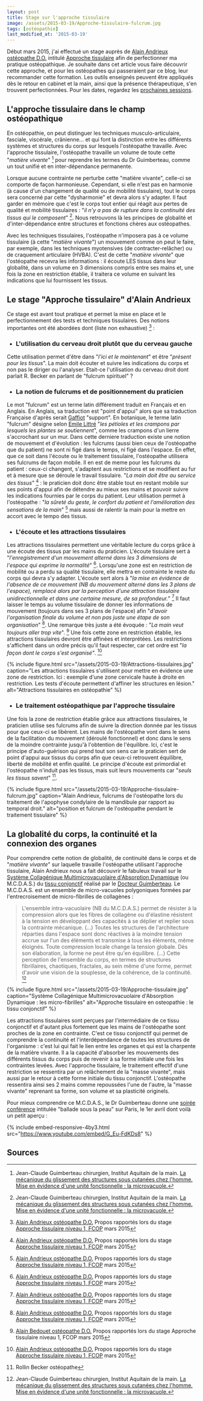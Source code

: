 ```yaml
---
layout: post
title: Stage sur l'approche tissulaire
image: /assets/2015-03-19/Approche-tissulaire-fulcrum.jpg
tags: [ostéopathie]
last_modified_at: '2015-03-19'
---
```


Début mars 2015, j'ai effectué un stage auprès de [Alain Andrieux ostéopathe D.O.](http://www.fcop-formation-osteopathe.fr/les-intervenants.html) intitulé [Approche tissulaire](http://www.fcop-formation-osteopathe.fr/files/programme-FCOP-AA-2015.pdf) afin de perfectionner ma pratique ostéopathique.
Je souhaite dans cet article vous faire découvrir cette approche, et pour les ostéopathes qui passeraient par ce blog, leur recommander cette formation. Les outils enseignés peuvent être appliqués dès le retour en cabinet et la main, ainsi que la présence thérapeutique, s'en trouvent perfectionnées. Pour les dates, regardez les [prochaines sessions](http://www.fcop-formation-osteopathe.fr/tableau-recapitulatif-2015.html).

## L'approche tissulaire dans le champ ostéopathique

En ostéopathie, on peut distinguer les techniques musculo-articulaire, fasciale, viscérale, crânienne... et qui font la distinction entre les différents systèmes et structures du corps sur lesquels l'ostéopathe travaille. Avec l'approche tissulaire, l'ostéopathe travaille un volume de toute cette "_matière vivante_" [^1] pour reprendre les termes du Dr Guimberteau, comme un tout unifié et en inter-dépendance permanente.

Lorsque aucune contrainte ne perturbe cette "matière vivante", celle-ci se comporte de façon harmonieuse. Cependant, si elle n'est pas en harmonie (à cause d'un changement de qualité ou de mobilité tissulaire), tout le corps sera concerné par cette "dysharmonie" et devra alors s'y adapter. Il faut garder en mémoire que c'est le corps tout entier qui réagit aux pertes de qualité et mobilité tissulaires : "_il n'y a pas de rupture dans la continuité des tissus qui le composent_" [^1]. Nous retrouvons là les principes de globalité et d'inter-dépendance entre structures et fonctions chères aux ostéopathes.

Avec les techniques tissulaires, l'ostéopathe n'imposera pas à ce volume tissulaire (à cette "_matière vivante_") un mouvement comme on peut le faire, par exemple, dans les techniques myotensives (de contracter-relâcher) ou de craquement articulaire (HVBA). C'est de cette "*matière vivante*" que l'ostéopathe recevra les informations : il écoute LES tissus dans leur globalité, dans un volume en 3 dimensions compris entre ses mains et, une fois la zone en restriction établie, il traitera ce volume en suivant les indications que lui fournissent les tissus.

## Le stage "Approche tissulaire" d'Alain Andrieux

Ce stage est avant tout pratique et permet la mise en place et le perfectionnement des tests et techniques tissulaires. Des notions importantes ont été abordées dont (liste non exhaustive) [^2] :

- ### L'utilisation du cerveau droit plutôt que du cerveau gauche
Cette utilisation permet d'être dans "_l'ici et le maintenant_" et être "_présent pour les tissus_". La main doit écouter et suivre les indications du corps et non pas le diriger ou l'analyser.
Etait-ce l'utilisation du cerveau droit dont parlait R. Becker en parlant de "fulcrum spirituel" ?

- ### La notion de fulcrums et de positionnement du praticien
Le mot "fulcrum" est un terme latin différement traduit en Français et en Anglais. En Anglais, sa traduction est "point d'appui" alors que sa traduction Française d'après serait [Gaffiot](http://digital-gaffiot.sourceforge.net/F.html) "support". En botanique, le terme latin "fulcrum" désigne selon [Emile Littré](http://littre.fracademic.com/29589/fulcrum) "_les pétioles et les crampons par lesquels les plantes se soutiennent_", comme les crampons d'un lierre s'accrochant sur un mur. Dans cette derniere traduction existe une notion de mouvement et d'évolution : les fulcrums (aussi bien ceux de l'ostéopathe que du patient) ne sont ni figé dans le temps, ni figé dans l'espace. En effet, que ce soit dans l'écoute ou le traitement tissulaire, l'ostéopathe utilisera ses fulcrums de façon mobile. Il en est de meme pour les fulcrums du patient : ceux-ci changent, s'adaptent aus restrictions et se modifient au fur et à mesure que se déroule le travail tissulaire.
"_La main doit être au service des tissus_" [^2] : le praticien doit donc être stable tout en restant mobile sur ses points d'appui afin de détendre au mieux ses mains et pouvoir suivre les indications fournies par le corps du patient.
Leur utilisation permet à l'ostéopathe : "_la sûreté du geste, le confort du patient et l'amélioration des sensations de la main_" [^2] mais aussi de ralentir la main pour la mettre en accort avec le tempo des tissus.

- ### L'écoute et les attractions tissulaires
Les attractions tissulaires permettent une véritable lecture du corps grâce à une écoute des tissus par les mains du praticien. L'écoute tissulaire sert à "_l'enregistrement d'un mouvement alterné dans les 3 dimensions de l'espace qui exprime la normalité_" [^2]. Lorsqu'une zone est en restriction de mobilité ou a perdu sa qualité tissulaire, elle mettra en contrainte le reste du corps qui devra s'y adapter. L'écoute sert alors à "_la mise en évidence de l'absence de ce mouvement (NB du mouvement alterné dans les 3 plans de l'espace), remplacé alors par la perception d'une attraction tissulaire unidirectionnelle et dans une certaine mesure, de sa profondeur._" [^2]
Il faut laisser le temps au volume tissulaire de donner les informations de mouvement (toujours dans ses 3 plans de l'espace) afin "_d'avoir l'organisation finale du volume et non pas juste une étape de son organisation_" [^2]. Une remarque très juste a été évoquée : "_La main veut toujours aller trop vite_". [^3]
Une fois cette zone en restriction établie, les attractions tissulaires devront être affinées et interprétées.
Les restrictions s'affichent dans un ordre précis qu'il faut respecter, car cet ordre est "_la façon dont le corps s'est organisé"_. [^2]

{% include figure.html src="/assets/2015-03-19/Attractions-tissulaires.jpg" caption="Les attractions tissulaires s'utilisent pour mettre en évidence une zone de restriction. Ici : exemple d'une zone cervicale haute à droite en restriction. Les tests d'écoute permettent d'affiner les structures en lésion." alt="Attractions tissulaires en ostéopathie" %}

- ### Le traitement ostéopathique par l'approche tissulaire
Une fois la zone de restriction établie grâce aux attractions tissulaires, le praticien utilise ses fulcrums afin de suivre la direction donnée par les tissus pour que ceux-ci se libèrent. Les mains de l'ostéopathe vont dans le sens de la facilitation du mouvement (déroulé fonctionnel) et donc dans le sens de la moindre contrainte jusqu'à l'obtention de l'équilibre.
Ici, c'est le principe d'auto-guérison qui prend tout son sens car le praticien sert de point d'appui aux tissus du corps afin que ceux-ci retrouvent équilibre, liberté de mobilité et enfin qualité. Le principe d'écoute est primordial et l'ostéopathe n'induit pas les tissus, mais suit leurs mouvements car "_seuls les tissus savent_" [^4].

{% include figure.html src="/assets/2015-03-19/Approche-tissulaire-fulcrum.jpg" caption="Alain Andrieux, fulcrums de l'ostéopathe lors du traitement de l'apophyse condylaire de la mandibule par rapport au temporal droit." alt="position et fulcrum de l'ostéopathe pendant le traitement tissulaire" %}

## La globalité du corps, la continuité et la connexion des organes

Pour comprendre cette notion de globalité, de continuité dans le corps et de "_matière vivante_" sur laquelle travaille l'ostéopathe utilisant l'approche tissulaire, Alain Andrieux nous a fait découvrir le fabuleux travail sur le [Système Collagénique Multimicrovacuolaire d'Absorption Dynamique](http://www.academie-chirurgie.fr/ememoires/005_2005_4_4_35x42.pdf) (ou M.C.D.A.S.) du [tissu conjonctif](http://fr.wikipedia.org/wiki/Tissu_conjonctif) réalisé par le [Docteur Guimberteau](http://www.guimberteau-jc-md.com/fr/).
Le M.C.D.A.S. est un ensemble de micro-vacuoles polygoniques formées par l'entrecroisement de micro-fibrilles de collagènes :

> L'ensemble intra-vacuolaire (NB du M.C.D.A.S.) permet de résister à la compression alors que les fibres de collagène ou d'élastine résistent à la tension en développant des capacités à se déplier et replier sous la contrainte mécanique. (...) Toutes les structures de l'architecture réparties dans l'espace sont donc réactives à la moindre tension accrue sur l'un des éléments et transmise à tous les éléments, même éloignés. Toute compression locale change la tension globale. Dès son élaboration, la forme ne peut être qu'en équilibre. (...) Cette perception de l'ensemble du corps, en termes de structures fibrillaires, chaotiques, fractales, au sein même d'une forme, permet d'avoir une vision de la souplesse, de la cohérence, de la continuité. [^1]

{% include figure.html src="/assets/2015-03-19/Approche-tissulaire.jpg" caption="Système Collagénique Multimicrovacuolaire d'Absorption Dynamique : les micro-fibrilles" alt="Approche tissulaire en osteopathie : le tissu conjonctif" %}

Les attractions tissulaires sont perçues par l'intermédiaire de ce tissu conjonctif et d'autant plus fortement que les mains de l'ostéopathe sont proches de la zone en contrainte. C'est ce tissu conjonctif qui permet de comprendre la continuité et l'interdépendance de toutes les structures de l'organisme : c'est lui qui fait le lien entre les organes et qui est la charpente de la matière vivante. Il a la capacité d'absorber les mouvements des différents tissus du corps puis de revenir à sa forme initiale une fois les contraintes levées. Avec l'approche tissulaire, le traitement effectif d'une restriction se ressentira par un relâchement de la "masse vivante", mais aussi par le retour à cette forme initiale du tissu conjonctif. L'ostéopathe ressentira ainsi ses 2 mains comme repoussées l'une de l'autre, la "masse vivante" reprenant sa forme, son volume et sa plasticité originels.

Pour mieux comprendre ce M.C.D.A.S., le Dr Guimberteau donne une [soirée conférence](http://www.endovivo.com/fr/conferences.php) intitulée "ballade sous la peau" sur Paris, le 1er avril dont voilà un petit aperçu :

{% include embed-responsive-4by3.html src="https://www.youtube.com/embed/G_Eu-FdKDs8" %}

## Sources

[^1]: Jean-Claude Guimberteau chirurgien, Institut Aquitain de la main. [La mécanique du glissement des structures sous cutanées chez l'homme. Mise en évidence d'une unité fonctionnelle : la microvacuole.](http://www.canal-u.tv/video/cerimes/promenades_sous_la_peau.8712)

[^2]: [Alain Andrieux ostéopathe D.O.](http://www.fcop-formation-osteopathe.fr/files/Alain-Andrieux---CV.pdf) Propos rapportés lors du stage [Approche tissulaire niveau 1, FCOP](http://www.fcop-formation-osteopathe.fr/files/programme-FCOP-AA-2015.pdf) mars 2015

[^3]: [Alain Bedouet ostéopathe D.O.](http://www.bedouet-osteopathe-paris14.fr/-socio-professionnelles.html) Propos rapportés lors du stage Approche tissulaire niveau 1, FCOP mars 2015

[^4]: Rollin Becker ostéopathe
